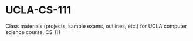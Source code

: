 UCLA-CS-111
===========

Class materials (projects, sample exams, outlines, etc.) for UCLA computer science course, CS 111
